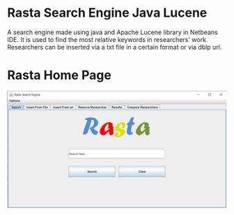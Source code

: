 # Rasta Search Engine Java Lucene
 A search engine made using java and Apache Lucene library in Netbeans IDE. It is used to find the most relative keywords in researchers' work. Researchers can be inserted via a txt file in a certain format or via dblp url.

# Rasta Home Page

<div align="center"><img src="images/rasta.png" alt="rasta home"></div>
